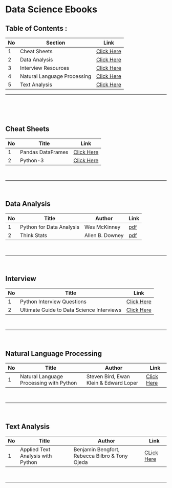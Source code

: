 # Data Science Ebooks



## Table of Contents :


No | Section | Link
--- | --- | ---
1 | Cheat Sheets | [Click Here](#cheat-sheets)
2 | Data Analysis | [Click Here](#data-analysis)
3 | Interview Resources | [Click Here](#interview)
4 | Natural Language Processing | [Click Here](#natural-language-processing)
5 | Text Analysis | [Click Here](#text-analysis)


---   

<br>
<br>
<br>


## Cheat Sheets

No | Title | Link
--- | --- | ---
1 | Pandas DataFrames | [Click Here](https://github.com/data-science-projects-and-resources/Data-Science-EBooks/blob/main/Cheat%20Sheets/Pandas%20DataFrame.pdf)
2 | Python-3 | [Click Here](https://github.com/data-science-projects-and-resources/Data-Science-EBooks/blob/main/Cheat%20Sheets/python3.pdf)
<br>

---
<br>

## Data Analysis

No | Title | Author | Link
--- | --- | --- | ---
1 | Python for Data Analysis | Wes McKinney | [pdf](https://github.com/data-science-projects-and-resources/Data-Science-EBooks/blob/main/Data%20Analysis/Python%20for%20Data%20Analysis.pdf)
2 | Think Stats | Allen B. Downey | [pdf](https://github.com/data-science-projects-and-resources/Data-Science-EBooks/blob/main/Data%20Analysis/thinkstats2.pdf) 

<br>

---
<br>

## Interview

No | Title | Link
--- | --- | ---
1 | Python Interview Questions | [Click Here](https://github.com/data-science-projects-and-resources/Data-Science-EBooks/blob/main/Interview/python_interview_questions.pdf)
2 | Ultimate Guide to Data Science Interviews | [Click Here](https://github.com/data-science-projects-and-resources/Data-Science-EBooks/blob/main/Interview/UltimateGuidetoDataScienceInterviews-2.pdf)
<br>

---
<br>




## Natural Language Processing

No | Title | Author | Link
--- | --- | --- | ---
1 | Natural Language Processing with Python | Steven Bird, Ewan Klein & Edward Loper | [Click Here](https://github.com/data-science-projects-and-resources/Data-Science-EBooks/blob/main/NLP/Natural_Language_Processing_with_Python.pdf)

<br>

---
<br>

## Text Analysis

No | Title | Author | Link
--- | --- | --- | ---
1 | Applied Text Analysis with Python | Benjamin Bengfort, Rebecca Bilbro & Tony Ojeda | [CLick Here](https://github.com/data-science-projects-and-resources/Data-Science-EBooks/blob/main/Text%20Analysis/Benjamin%20Bengfort%2C%20Tony%20Ojeda%2C%20Rebecca%20Bilbro-Applied%20Text%20Analysis%20with%20Python_%20Enabling%20Language%20Aware%20Data%20Products%20with%20Machine%20Learning-O’Reilly%20Media%20(2017).pdf)
<br>

---
<br>
